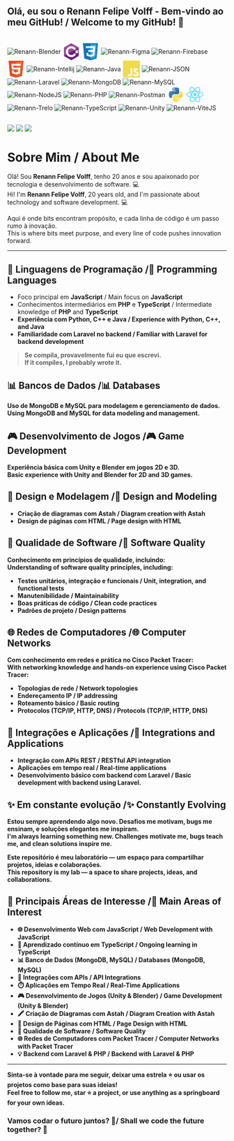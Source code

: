 
## Olá, eu sou o Renann Felipe Volff - Bem-vindo ao meu GitHub! / Welcome to my GitHub! 🎉

<div style="display: inline_block"><br>
  <img align="center" alt="Renann-Blender" height="40" width="40" src="https://cdn.jsdelivr.net/gh/devicons/devicon@latest/icons/blender/blender-original.svg">
  <img align="center" alt="Renann-C#" height="40" width="40" src="https://raw.githubusercontent.com/devicons/devicon/master/icons/csharp/csharp-original.svg">
  <img align="center" alt="Renann-CSS" height="40" width="40" src="https://raw.githubusercontent.com/devicons/devicon/master/icons/css3/css3-original.svg">
  <img align="center" alt="Renann-Figma" height="40" width="40" src="https://cdn.jsdelivr.net/gh/devicons/devicon@latest/icons/figma/figma-original.svg">
  <img align="center" alt="Renann-Firebase" height="50" width="40" src="https://cdn.jsdelivr.net/gh/devicons/devicon@latest/icons/firebase/firebase-original-wordmark.svg">
  <img align="center" alt="Renann-HTML" height="40" width="40" src="https://raw.githubusercontent.com/devicons/devicon/master/icons/html5/html5-original.svg">
  <img align="center" alt="Renann-Intellij" height="40" width="40" src="https://cdn.jsdelivr.net/gh/devicons/devicon@latest/icons/intellij/intellij-original.svg">
  <img align="center" alt="Renann-Java" height="40" width="40" src="https://cdn.jsdelivr.net/gh/devicons/devicon@latest/icons/java/java-original.svg">
  <img align="center" alt="Renann-JavaScript" height="40" width="40" src="https://raw.githubusercontent.com/devicons/devicon/master/icons/javascript/javascript-plain.svg">
  <img align="center" alt="Renann-JSON" height="40" width="40" src="https://cdn.jsdelivr.net/gh/devicons/devicon@latest/icons/json/json-original.svg">
  <img align="center" alt="Renann-Laravel" height="40" width="40" src="https://cdn.jsdelivr.net/gh/devicons/devicon@latest/icons/laravel/laravel-original.svg">
  <img align="center" alt="Renann-MongoDB" height="50" width="40" src="https://cdn.jsdelivr.net/gh/devicons/devicon@latest/icons/mongodb/mongodb-original-wordmark.svg">
  <img align="center" alt="Renann-MySQL" height="50" width="40" src="https://cdn.jsdelivr.net/gh/devicons/devicon@latest/icons/mysql/mysql-original-wordmark.svg">
  <img align="center" alt="Renann-NodeJS" height="50" width="40" src="https://cdn.jsdelivr.net/gh/devicons/devicon@latest/icons/nodejs/nodejs-original-wordmark.svg">
  <img align="center" alt="Renann-PHP" height="50" width="40" src="https://cdn.jsdelivr.net/gh/devicons/devicon@latest/icons/php/php-original.svg">
  <img align="center" alt="Renann-Postman" height="40" width="40" src="https://cdn.jsdelivr.net/gh/devicons/devicon@latest/icons/postman/postman-original.svg">
  <img align="center" alt="Renann-Python" height="40" width="40" src="https://raw.githubusercontent.com/devicons/devicon/master/icons/python/python-original.svg">
  <img align="center" alt="Renann-React" height="40" width="40" src="https://raw.githubusercontent.com/devicons/devicon/master/icons/react/react-original.svg">
  <img align="center" alt="Renann-Trelo" height="40" width="40" src="https://cdn.jsdelivr.net/gh/devicons/devicon@latest/icons/trello/trello-original.svg">
  <img align="center" alt="Renann-TypeScript" height="40" width="40" src="https://cdn.jsdelivr.net/gh/devicons/devicon@latest/icons/typescript/typescript-original.svg">
  <img align="center" alt="Renann-Unity" height="40" width="40" src="https://cdn.jsdelivr.net/gh/devicons/devicon@latest/icons/unity/unity-original.svg">
  <img align="center" alt="Renann-ViteJS" height="40" width="40" src="https://cdn.jsdelivr.net/gh/devicons/devicon@latest/icons/vitejs/vitejs-original.svg">
</div>
  
  ##
 
<div> 
  <a href="https://www.instagram.com/renann_volff/" target="_blank"><img src="https://img.shields.io/badge/-Instagram-%23E4405F?style=for-the-badge&logo=instagram&logoColor=white" target="_blank"></a>
  <a href = "email:contatorenannfeliperfv@gmail.com"><img src="https://img.shields.io/badge/-Gmail-%23333?style=for-the-badge&logo=gmail&logoColor=white" target="_blank"></a>
  <a href="https://www.linkedin.com/in/renann-felipe-7118bb2b6/" target="_blank"><img src="https://img.shields.io/badge/-LinkedIn-%230077B5?style=for-the-badge&logo=linkedin&logoColor=white" target="_blank"></a> 
  
</div>

   <h1>Sobre Mim / About Me</h1>

<p>
  Olá! Sou <strong>Renann Felipe Volff</strong>, tenho 20 anos e sou apaixonado por tecnologia e desenvolvimento de software. 💻<br>
  Hi! I'm <strong>Renann Felipe Volff</strong>, 20 years old, and I'm passionate about technology and software development. 💻
</p>

<p>
  Aqui é onde bits encontram propósito, e cada linha de código é um passo rumo à inovação.<br>
  This is where bits meet purpose, and every line of code pushes innovation forward.
</p>

<hr>

<h2>🚀 Linguagens de Programação /🚀 Programming Languages</h2>
<ul>
  <li>Foco principal em <strong>JavaScript</strong> / Main focus on <strong>JavaScript</strong></li>
  <li>Conhecimentos intermediários em <strong>PHP</strong> e <strong>TypeScript</strong> / Intermediate knowledge of <strong>PHP</strong> and <strong>TypeScript</strong</li>
  <li>Experiência com <strong>Python</strong>, <strong>C++</strong> e <strong>Java</strong> / Experience with <strong>Python</strong>, <strong>C++</strong>, and <strong>Java</strong></li>
  <li>Familiaridade com <strong>Laravel</strong> no backend / Familiar with <strong>Laravel</strong> for backend development</li>
</ul>
<blockquote>Se compila, provavelmente fui eu que escrevi.<br>If it compiles, I probably wrote it.</blockquote>

<h2>📊 Bancos de Dados /📊 Databases</h2>
<p>
  Uso de <strong>MongoDB</strong> e <strong>MySQL</strong> para modelagem e gerenciamento de dados.<br>
  Using <strong>MongoDB</strong> and <strong>MySQL</strong> for data modeling and management.
</p>

<h2>🎮 Desenvolvimento de Jogos /🎮 Game Development</h2>
<p>
  Experiência básica com <strong>Unity</strong> e <strong>Blender</strong> em jogos 2D e 3D.<br>
  Basic experience with <strong>Unity</strong> and <strong>Blender</strong> for 2D and 3D games.
</p>

<h2>🎨 Design e Modelagem /🎨 Design and Modeling</h2>
<ul>
  <li>Criação de diagramas com <strong>Astah</strong> / Diagram creation with <strong>Astah</strong></li>
  <li>Design de páginas com <strong>HTML</strong> / Page design with <strong>HTML</strong></li>
</ul>

<h2>🧪 Qualidade de Software /🧪 Software Quality</h2>
<p>Conhecimento em princípios de qualidade, incluindo:<br>Understanding of software quality principles, including:</p>
<ul>
  <li>Testes unitários, integração e funcionais / Unit, integration, and functional tests</li>
  <li>Manutenibilidade / Maintainability</li>
  <li>Boas práticas de código / Clean code practices</li>
  <li>Padrões de projeto / Design patterns</li>
</ul>

<h2>🌐 Redes de Computadores /🌐 Computer Networks</h2>
<p>Com conhecimento em redes e prática no <strong>Cisco Packet Tracer</strong>:<br>With networking knowledge and hands-on experience using <strong>Cisco Packet Tracer</strong>:</p>
<ul>
  <li>Topologias de rede / Network topologies</li>
  <li>Endereçamento IP / IP addressing</li>
  <li>Roteamento básico / Basic routing</li>
  <li>Protocolos (TCP/IP, HTTP, DNS) / Protocols (TCP/IP, HTTP, DNS)</li>
</ul>

<h2>🔗 Integrações e Aplicações /🔗 Integrations and Applications</h2>
<ul>
  <li>Integração com APIs REST / RESTful API integration</li>
  <li>Aplicações em tempo real / Real-time applications</li>
  <li>Desenvolvimento básico com backend com Laravel / Basic development with backend using Laravel.</li>
</ul>

<h2>✨ Em constante evolução /✨ Constantly Evolving</h2>
<p>
  Estou sempre aprendendo algo novo. Desafios me motivam, bugs me ensinam, e soluções elegantes me inspiram.<br>
  I'm always learning something new. Challenges motivate me, bugs teach me, and clean solutions inspire me.
</p>
<p>
  Este repositório é meu laboratório — um espaço para compartilhar projetos, ideias e colaborações.<br>
  This repository is my lab — a space to share projects, ideas, and collaborations.
</p>

<h2>📌 Principais Áreas de Interesse /📌 Main Areas of Interest</h2>
<ul>
  <li>🌐 Desenvolvimento Web com JavaScript / Web Development with JavaScript</li>
  <li>📘 Aprendizado contínuo em TypeScript / Ongoing learning in TypeScript</li>
  <li>📊 Banco de Dados (MongoDB, MySQL) / Databases (MongoDB, MySQL)</li>
  <li>🔗 Integrações com APIs / API Integrations</li>
  <li>⏱️ Aplicações em Tempo Real / Real-Time Applications</li>
  <li>🎮 Desenvolvimento de Jogos (Unity & Blender) / Game Development (Unity & Blender)</li>
  <li>🖍️ Criação de Diagramas com Astah / Diagram Creation with Astah</li>
  <li>🎨 Design de Páginas com HTML / Page Design with HTML</li>
  <li>🧪 Qualidade de Software / Software Quality</li>
  <li>🌐 Redes de Computadores com Packet Tracer / Computer Networks with Packet Tracer</li>
  <li>💡 Backend com Laravel & PHP / Backend with Laravel & PHP</li>
</ul>

<hr>

<p>
  Sinta-se à vontade para me seguir, deixar uma estrela ⭐ ou usar os projetos como base para suas ideias!<br>
  Feel free to follow me, star ⭐ a project, or use anything as a springboard for your own ideas.
</p>

<h3>Vamos codar o futuro juntos? 🚀/ Shall we code the future together? 🚀</h3>

